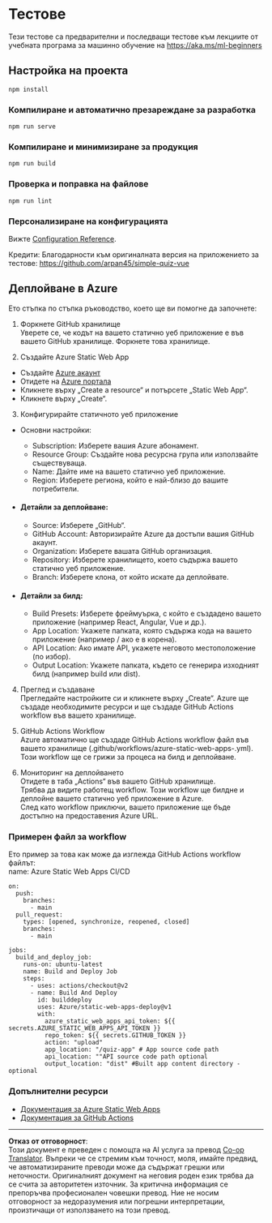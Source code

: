 <!--
CO_OP_TRANSLATOR_METADATA:
{
  "original_hash": "6d130dffca5db70d7e615f926cb1ad4c",
  "translation_date": "2025-09-05T00:40:07+00:00",
  "source_file": "quiz-app/README.md",
  "language_code": "bg"
}
-->
# Тестове

Тези тестове са предварителни и последващи тестове към лекциите от учебната програма за машинно обучение на https://aka.ms/ml-beginners

## Настройка на проекта

```
npm install
```

### Компилиране и автоматично презареждане за разработка

```
npm run serve
```

### Компилиране и минимизиране за продукция

```
npm run build
```

### Проверка и поправка на файлове

```
npm run lint
```

### Персонализиране на конфигурацията

Вижте [Configuration Reference](https://cli.vuejs.org/config/).

Кредити: Благодарности към оригиналната версия на приложението за тестове: https://github.com/arpan45/simple-quiz-vue

## Деплойване в Azure

Ето стъпка по стъпка ръководство, което ще ви помогне да започнете:

1. Форкнете GitHub хранилище  
Уверете се, че кодът на вашето статично уеб приложение е във вашето GitHub хранилище. Форкнете това хранилище.

2. Създайте Azure Static Web App  
- Създайте [Azure акаунт](http://azure.microsoft.com)  
- Отидете на [Azure портала](https://portal.azure.com)  
- Кликнете върху „Create a resource“ и потърсете „Static Web App“.  
- Кликнете върху „Create“.  

3. Конфигурирайте статичното уеб приложение  
- Основни настройки:  
  - Subscription: Изберете вашия Azure абонамент.  
  - Resource Group: Създайте нова ресурсна група или използвайте съществуваща.  
  - Name: Дайте име на вашето статично уеб приложение.  
  - Region: Изберете региона, който е най-близо до вашите потребители.  

- #### Детайли за деплойване:  
  - Source: Изберете „GitHub“.  
  - GitHub Account: Авторизирайте Azure да достъпи вашия GitHub акаунт.  
  - Organization: Изберете вашата GitHub организация.  
  - Repository: Изберете хранилището, което съдържа вашето статично уеб приложение.  
  - Branch: Изберете клона, от който искате да деплойвате.  

- #### Детайли за билд:  
  - Build Presets: Изберете фреймуърка, с който е създадено вашето приложение (например React, Angular, Vue и др.).  
  - App Location: Укажете папката, която съдържа кода на вашето приложение (например / ако е в корена).  
  - API Location: Ако имате API, укажете неговото местоположение (по избор).  
  - Output Location: Укажете папката, където се генерира изходният билд (например build или dist).  

4. Преглед и създаване  
Прегледайте настройките си и кликнете върху „Create“. Azure ще създаде необходимите ресурси и ще създаде GitHub Actions workflow във вашето хранилище.

5. GitHub Actions Workflow  
Azure автоматично ще създаде GitHub Actions workflow файл във вашето хранилище (.github/workflows/azure-static-web-apps-<name>.yml). Този workflow ще се грижи за процеса на билд и деплойване.

6. Мониторинг на деплойването  
Отидете в таба „Actions“ във вашето GitHub хранилище.  
Трябва да видите работещ workflow. Този workflow ще билдне и деплойне вашето статично уеб приложение в Azure.  
След като workflow приключи, вашето приложение ще бъде достъпно на предоставения Azure URL.

### Примерен файл за workflow

Ето пример за това как може да изглежда GitHub Actions workflow файлът:  
name: Azure Static Web Apps CI/CD  
```
on:
  push:
    branches:
      - main
  pull_request:
    types: [opened, synchronize, reopened, closed]
    branches:
      - main

jobs:
  build_and_deploy_job:
    runs-on: ubuntu-latest
    name: Build and Deploy Job
    steps:
      - uses: actions/checkout@v2
      - name: Build And Deploy
        id: builddeploy
        uses: Azure/static-web-apps-deploy@v1
        with:
          azure_static_web_apps_api_token: ${{ secrets.AZURE_STATIC_WEB_APPS_API_TOKEN }}
          repo_token: ${{ secrets.GITHUB_TOKEN }}
          action: "upload"
          app_location: "/quiz-app" # App source code path
          api_location: ""API source code path optional
          output_location: "dist" #Built app content directory - optional
```

### Допълнителни ресурси  
- [Документация за Azure Static Web Apps](https://learn.microsoft.com/azure/static-web-apps/getting-started)  
- [Документация за GitHub Actions](https://docs.github.com/actions/use-cases-and-examples/deploying/deploying-to-azure-static-web-app)  

---

**Отказ от отговорност**:  
Този документ е преведен с помощта на AI услуга за превод [Co-op Translator](https://github.com/Azure/co-op-translator). Въпреки че се стремим към точност, моля, имайте предвид, че автоматизираните преводи може да съдържат грешки или неточности. Оригиналният документ на неговия роден език трябва да се счита за авторитетен източник. За критична информация се препоръчва професионален човешки превод. Ние не носим отговорност за недоразумения или погрешни интерпретации, произтичащи от използването на този превод.